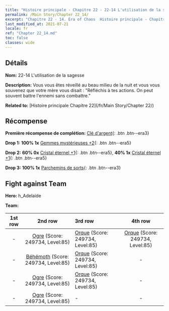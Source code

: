 ```yaml
---
title: "Histoire principale - Chapitre 22 - 22-14 L'utilisation de la sagesse"
permalink: /Main Story/Chapter 22_14/
excerpt: "Chapitre 22 - 14. Era of Chaos  Histoire principale - Chapitre 22_14. 22-14 L'utilisation de la sagesse"
last_modified_at: 2021-07-21
locale: fr
ref: "Chapter 22_14.md"
toc: false
classes: wide
---
```


## Détails

 **Nom:** 22-14 L'utilisation de la sagesse

 **Description:** Vous vous êtes réveillé au beau milieu de la nuit et vous vous souvenez que votre mère vous disait : \"Réfléchis à tes actions. On peut souvent battre l'ennemi sans combattre.\"

 **Related to:** [Histoire principale Chapitre 22](/fr/Main Story/Chapter 22/)

## Récompense

 **Première récompense de complétion:** [Clé d'argent](/ItemsFR/con_693/){: .btn .btn--era3}

 **Drop 1:** **100% 1x** [Gemmes mystérieuses +2](/ItemsFR/mat_79/){: .btn .btn--era5}

 **Drop 2:** **60% 0x** [Cristal éternel +1](/ItemsFR/mat_73/){: .btn .btn--era5}, **40% 1x** [Cristal éternel +1](/ItemsFR/mat_73/){: .btn .btn--era5}

 **Drop 3:** **100% 1x** [Parchemins de sorts](/ItemsFR/con_694/){: .btn .btn--era3}


## Fight against Team
 **Hero:** h_Adelaide

 **Team:**


  | 1st row | 2nd row | 3rd row | 4th row |
  |:----:|:----:|:----|:----:|
  | - | [Ogre](/fr/units/Ogre/) (Score: 249734, Level:85)  | [Orque](/fr/units/Orc/) (Score: 249734, Level:85)  | [Orque](/fr/units/Orc/) (Score: 249734, Level:85)  |
  | - | [Béhémoth](/fr/units/Behemoth/) (Score: 249734, Level:85)  | [Orque](/fr/units/Orc/) (Score: 249734, Level:85)  | - |
  | - | [Ogre](/fr/units/Ogre/) (Score: 249734, Level:85)  | [Orque](/fr/units/Orc/) (Score: 249734, Level:85)  | - |
  | - | [Ogre](/fr/units/Ogre/) (Score: 249734, Level:85)  | - | - |


